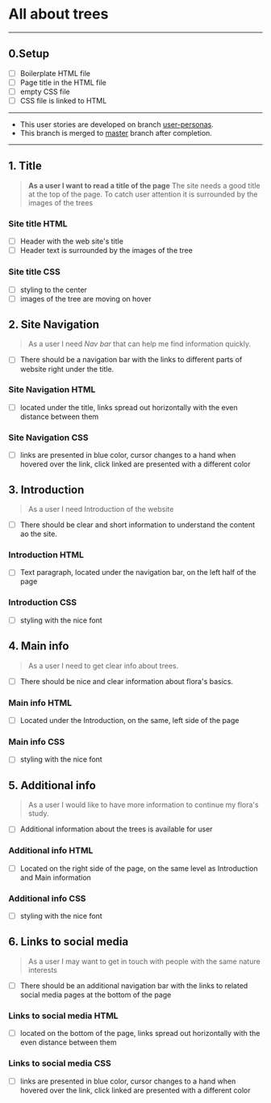 # All about trees

---

## 0.Setup

- [ ] Boilerplate HTML file
- [ ] Page title in the HTML file
- [ ] empty CSS file
- [ ] CSS file is linked to HTML

---

- This user stories are developed on branch
  [user-personas](https://github.com/HYF-Class21/agile-development-group4-all-about-trees/tree/user-personas).
- This branch is merged to
  [master](https://github.com/HYF-Class21/agile-development-group4-all-about-trees)
  branch after completion.

---

## 1. Title

> **As a user I want to read a title of the page** The site needs a good title
> at the top of the page. To catch user attention it is surrounded by the images
> of the trees

### Site title HTML

- [ ] Header with the web site's title
- [ ] Header text is surrounded by the images of the tree

### Site title CSS

- [ ] styling to the center
- [ ] images of the tree are moving on hover

## 2. Site Navigation

> As a user I need _Nav bar_ that can help me find information quickly.

- [ ] There should be a navigation bar with the links to different parts of
      website right under the title.

### Site Navigation HTML

- [ ] located under the title, links spread out horizontally with the even
      distance between them

### Site Navigation CSS

- [ ] links are presented in blue color, cursor changes to a hand when hovered
      over the link, click linked are presented with a different color

## 3. Introduction

> As a user I need Introduction of the website

- [ ] There should be clear and short information to understand the content ao
      the site.

### Introduction HTML

- [ ] Text paragraph, located under the navigation bar, on the left half of the
      page

### Introduction CSS

- [ ] styling with the nice font

## 4. Main info

> As a user I need to get clear info about trees.

- [ ] There should be nice and clear information about flora's basics.

### Main info HTML

- [ ] Located under the Introduction, on the same, left side of the page

### Main info CSS

- [ ] styling with the nice font

## 5. Additional info

> As a user I would like to have more information to continue my flora's study.

- [ ] Additional information about the trees is available for user

### Additional info HTML

- [ ] Located on the right side of the page, on the same level as Introduction
      and Main information

### Additional info CSS

- [ ] styling with the nice font

## 6. Links to social media

> As a user I may want to get in touch with people with the same nature
> interests

- [ ] There should be an additional navigation bar with the links to related
      social media pages at the bottom of the page

### Links to social media HTML

- [ ] located on the bottom of the page, links spread out horizontally with the
      even distance between them

### Links to social media CSS

- [ ] links are presented in blue color, cursor changes to a hand when hovered
      over the link, click linked are presented with a different color
